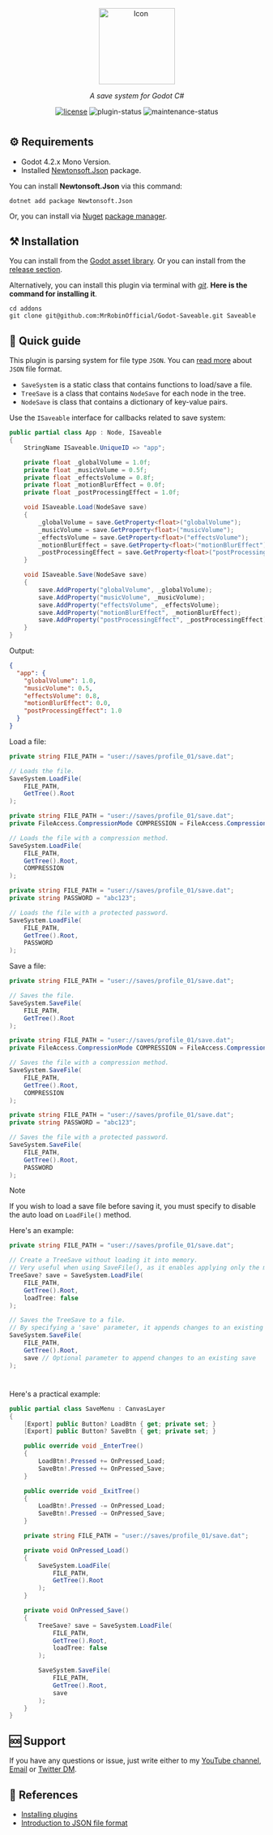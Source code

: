 <!-- markdownlint-disable-next-line -->
<p align="center">
  <a href="#" rel="noopener" target="_blank"><img width="150" src="Icon.png" alt="Icon"></a>
</p>

<div align="center">

*A save system for Godot C#*
  
[![license](https://img.shields.io/badge/license-MIT-blue.svg)](https://github.com/mrrobinofficial/unreal-iniparser/blob/HEAD/LICENSE.txt)
![plugin-status](https://img.shields.io/badge/plugin_status-ready_to_use-green)
![maintenance-status](https://img.shields.io/badge/maintenance-passively--maintained-yellowgreen.svg)

</div>

#

## ⚙️ Requirements

* Godot 4.2.x Mono Version.
* Installed [Newtonsoft.Json](https://www.newtonsoft.com/json) package.

You can install **Newtonsoft.Json** via this command:

```console
dotnet add package Newtonsoft.Json
```

Or, you can install via [Nuget](https://www.nuget.org) [package manager](https://learn.microsoft.com/en-us/nuget/consume-packages/install-use-packages-visual-studio).

## ⚒️ Installation

You can install from the <a href="#">Godot asset library</a>.
Or you can install from the <a href="https://github.com/MrRobinOfficial/Godot-Saveable/releases/latest">release section</a>.

Alternatively, you can install this plugin via terminal with [*git*](https://git-scm.com/). **Here is the command for installing it**.

```console
cd addons
git clone git@github.com:MrRobinOfficial/Godot-Saveable.git Saveable
```

## 📝 Quick guide

This plugin is parsing system for file type `JSON`. You can  <a href="https://en.wikipedia.org/wiki/JSON">read more</a> about `JSON` file format.

* `SaveSystem` is a static class that contains functions to load/save a file.
* `TreeSave` is a class that contains `NodeSave` for each node in the tree.
* `NodeSave` is class that contains a dictionary of key-value pairs.

Use the `ISaveable` interface for callbacks related to save system:

```csharp
public partial class App : Node, ISaveable
{
    StringName ISaveable.UniqueID => "app";

    private float _globalVolume = 1.0f;
    private float _musicVolume = 0.5f;
    private float _effectsVolume = 0.8f;
    private float _motionBlurEffect = 0.0f;
    private float _postProcessingEffect = 1.0f;

    void ISaveable.Load(NodeSave save)
    {
        _globalVolume = save.GetProperty<float>("globalVolume");
        _musicVolume = save.GetProperty<float>("musicVolume");
        _effectsVolume = save.GetProperty<float>("effectsVolume");
        _motionBlurEffect = save.GetProperty<float>("motionBlurEffect");
        _postProcessingEffect = save.GetProperty<float>("postProcessingEffect");
    }

    void ISaveable.Save(NodeSave save)
    {
        save.AddProperty("globalVolume", _globalVolume);
        save.AddProperty("musicVolume", _musicVolume);
        save.AddProperty("effectsVolume", _effectsVolume);
        save.AddProperty("motionBlurEffect", _motionBlurEffect);
        save.AddProperty("postProcessingEffect", _postProcessingEffect);
    }
}
```

Output:

```json
{
  "app": {
    "globalVolume": 1.0,
    "musicVolume": 0.5,
    "effectsVolume": 0.8,
    "motionBlurEffect": 0.0,
    "postProcessingEffect": 1.0
  }
}
```

Load a file:

```csharp
private string FILE_PATH = "user://saves/profile_01/save.dat";

// Loads the file.
SaveSystem.LoadFile(
    FILE_PATH,
    GetTree().Root
);
```

```csharp
private string FILE_PATH = "user://saves/profile_01/save.dat";
private FileAccess.CompressionMode COMPRESSION = FileAccess.CompressionMode.Fastlz;

// Loads the file with a compression method.
SaveSystem.LoadFile(
    FILE_PATH,
    GetTree().Root,
    COMPRESSION
);
```

```csharp
private string FILE_PATH = "user://saves/profile_01/save.dat";
private string PASSWORD = "abc123";

// Loads the file with a protected password.
SaveSystem.LoadFile(
    FILE_PATH,
    GetTree().Root,
    PASSWORD
);
```

Save a file:

```csharp
private string FILE_PATH = "user://saves/profile_01/save.dat";

// Saves the file.
SaveSystem.SaveFile(
    FILE_PATH,
    GetTree().Root
);
```

```csharp
private string FILE_PATH = "user://saves/profile_01/save.dat";
private FileAccess.CompressionMode COMPRESSION = FileAccess.CompressionMode.Fastlz;

// Saves the file with a compression method.
SaveSystem.SaveFile(
    FILE_PATH,
    GetTree().Root,
    COMPRESSION
);
```

```csharp
private string FILE_PATH = "user://saves/profile_01/save.dat";
private string PASSWORD = "abc123";

// Saves the file with a protected password.
SaveSystem.SaveFile(
    FILE_PATH,
    GetTree().Root,
    PASSWORD
);
```

> [!NOTE]
> If you wish to load a save file before saving it, you must specify to disable the auto load on `LoadFile()` method.

Here's an example:

```csharp
private string FILE_PATH = "user://saves/profile_01/save.dat";

// Create a TreeSave without loading it into memory.
// Very useful when using SaveFile(), as it enables applying only the modifications made.
TreeSave? save = SaveSystem.LoadFile(
    FILE_PATH,
    GetTree().Root,
    loadTree: false
);

// Saves the TreeSave to a file.
// By specifying a 'save' parameter, it appends changes to an existing save.
SaveSystem.SaveFile(
    FILE_PATH,
    GetTree().Root,
    save // Optional parameter to append changes to an existing save
);
```

#

Here's a practical example:

```csharp
public partial class SaveMenu : CanvasLayer
{
    [Export] public Button? LoadBtn { get; private set; }
    [Export] public Button? SaveBtn { get; private set; }

    public override void _EnterTree()
    {
        LoadBtn!.Pressed += OnPressed_Load;
        SaveBtn!.Pressed += OnPressed_Save;
    }

    public override void _ExitTree()
    {
        LoadBtn!.Pressed -= OnPressed_Load;
        SaveBtn!.Pressed -= OnPressed_Save;
    }

    private string FILE_PATH = "user://saves/profile_01/save.dat";

    private void OnPressed_Load()
    {
        SaveSystem.LoadFile(
            FILE_PATH,
            GetTree().Root
        );
    }

    private void OnPressed_Save()
    {
        TreeSave? save = SaveSystem.LoadFile(
            FILE_PATH,
            GetTree().Root,
            loadTree: false
        );

        SaveSystem.SaveFile(
            FILE_PATH,
            GetTree().Root,
            save
        );
    }
}
```

## 🆘 Support
If you have any questions or issue, just write either to my [YouTube channel](https://www.youtube.com/@mrrobinofficial), [Email](mailto:mrrobin123mail@gmail.com) or [Twitter DM](https://twitter.com/MrRobinOfficial).

## 🔗 References
- [Installing plugins](https://docs.godotengine.org/en/stable/tutorials/plugins/editor/installing_plugins.html)
- [Introduction to JSON file format](https://en.wikipedia.org/wiki/JSON)
